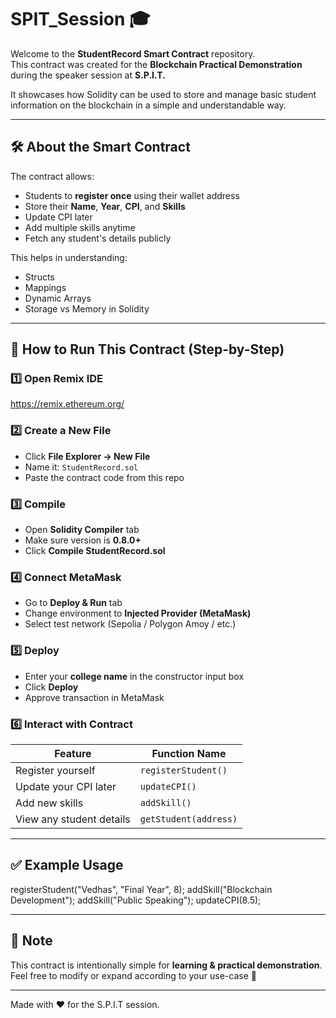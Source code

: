 # SPIT_Session 🎓

Welcome to the **StudentRecord Smart Contract** repository.  
This contract was created for the **Blockchain Practical Demonstration** during the speaker session at **S.P.I.T.**  

It showcases how Solidity can be used to store and manage basic student information on the blockchain in a simple and understandable way.

---

## 🛠 About the Smart Contract

The contract allows:
- Students to **register once** using their wallet address
- Store their **Name**, **Year**, **CPI**, and **Skills**
- Update CPI later
- Add multiple skills anytime
- Fetch any student's details publicly

This helps in understanding:
- Structs
- Mappings
- Dynamic Arrays
- Storage vs Memory in Solidity

---

## 🚀 How to Run This Contract (Step-by-Step)

### 1️⃣ Open Remix IDE  
https://remix.ethereum.org/

### 2️⃣ Create a New File  
- Click **File Explorer → New File**
- Name it: `StudentRecord.sol`
- Paste the contract code from this repo

### 3️⃣ Compile  
- Open **Solidity Compiler** tab
- Make sure version is **0.8.0+**
- Click **Compile StudentRecord.sol**

### 4️⃣ Connect MetaMask  
- Go to **Deploy & Run** tab
- Change environment to **Injected Provider (MetaMask)**
- Select test network (Sepolia / Polygon Amoy / etc.)

### 5️⃣ Deploy  
- Enter your **college name** in the constructor input box  
- Click **Deploy**
- Approve transaction in MetaMask

### 6️⃣ Interact with Contract  
| Feature | Function Name |
|--------|----------------|
| Register yourself | `registerStudent()` |
| Update your CPI later | `updateCPI()` |
| Add new skills | `addSkill()` |
| View any student details | `getStudent(address)` |

---

## ✅ Example Usage

registerStudent("Vedhas", "Final Year", 8);
addSkill("Blockchain Development");
addSkill("Public Speaking");
updateCPI(8.5);


---

## 📢 Note
This contract is intentionally simple for **learning & practical demonstration**.  
Feel free to modify or expand according to your use-case 🚀

---

Made with ❤️ for the S.P.I.T session.
